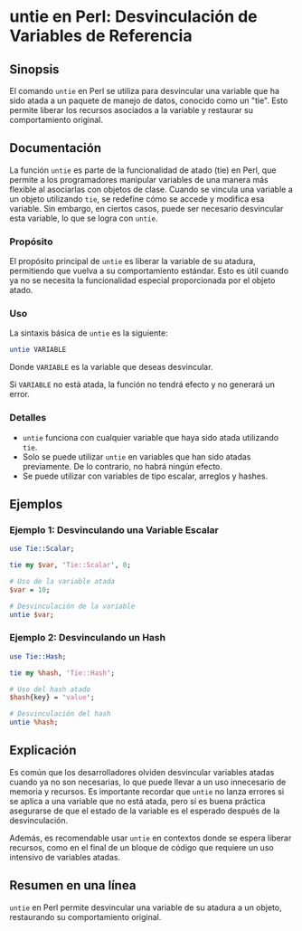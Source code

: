 <!--
Meta Description: # untie en Perl: Desvinculación de Variables de Referencia ## Sinopsis El comando `untie` en Perl se utiliza para desvincular una variable que ha sido...
Meta Keywords: variable, untie, que, tie, hash
-->

# untie en Perl: Desvinculación de Variables de Referencia

## Sinopsis
El comando `untie` en Perl se utiliza para desvincular una variable que ha sido atada a un paquete de manejo de datos, conocido como un "tie". Esto permite liberar los recursos asociados a la variable y restaurar su comportamiento original.

## Documentación
La función `untie` es parte de la funcionalidad de atado (tie) en Perl, que permite a los programadores manipular variables de una manera más flexible al asociarlas con objetos de clase. Cuando se vincula una variable a un objeto utilizando `tie`, se redefine cómo se accede y modifica esa variable. Sin embargo, en ciertos casos, puede ser necesario desvincular esta variable, lo que se logra con `untie`.

### Propósito
El propósito principal de `untie` es liberar la variable de su atadura, permitiendo que vuelva a su comportamiento estándar. Esto es útil cuando ya no se necesita la funcionalidad especial proporcionada por el objeto atado.

### Uso
La sintaxis básica de `untie` es la siguiente:
```perl
untie VARIABLE
```
Donde `VARIABLE` es la variable que deseas desvincular. 

Si `VARIABLE` no está atada, la función no tendrá efecto y no generará un error.

### Detalles
- `untie` funciona con cualquier variable que haya sido atada utilizando `tie`.
- Solo se puede utilizar `untie` en variables que han sido atadas previamente. De lo contrario, no habrá ningún efecto.
- Se puede utilizar con variables de tipo escalar, arreglos y hashes.

## Ejemplos
### Ejemplo 1: Desvinculando una Variable Escalar
```perl
use Tie::Scalar;

tie my $var, 'Tie::Scalar', 0;

# Uso de la variable atada
$var = 10;

# Desvinculación de la variable
untie $var;
```

### Ejemplo 2: Desvinculando un Hash
```perl
use Tie::Hash;

tie my %hash, 'Tie::Hash';

# Uso del hash atado
$hash{key} = 'value';

# Desvinculación del hash
untie %hash;
```

## Explicación
Es común que los desarrolladores olviden desvincular variables atadas cuando ya no son necesarias, lo que puede llevar a un uso innecesario de memoria y recursos. Es importante recordar que `untie` no lanza errores si se aplica a una variable que no está atada, pero sí es buena práctica asegurarse de que el estado de la variable es el esperado después de la desvinculación.

Además, es recomendable usar `untie` en contextos donde se espera liberar recursos, como en el final de un bloque de código que requiere un uso intensivo de variables atadas.

## Resumen en una línea
`untie` en Perl permite desvincular una variable de su atadura a un objeto, restaurando su comportamiento original.